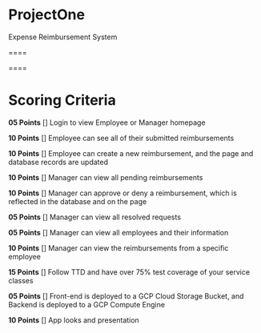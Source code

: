 # ProjectOne
Expense Reimbursement System

====



====

# Scoring Criteria

**05 Points** [] Login to view Employee or Manager homepage

**10 Points** [] Employee can see all of their submitted reimbursements

**10 Points** [] Employee can create a new reimbursement, and the page and database records are updated

**10 Points** [] Manager can view all pending reimbursements

**10 Points** [] Manager can approve or deny a reimbursement, which is reflected in the database and on the page

**05 Points** [] Manager can view all resolved requests

**05 Points** [] Manager can view all employees and their information

**10 Points** [] Manager can view the reimbursements from a specific employee

**15 Points** [] Follow TTD and have over 75% test coverage of your service classes

**05 Points** [] Front-end is deployed to a GCP Cloud Storage Bucket, and Backend is deployed to a GCP Compute Engine

**10 Points** [] App looks and presentation